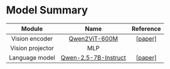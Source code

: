 # Model Summary

|      Module      |                             Name                             |                  Reference                  |
| :--------------: | :----------------------------------------------------------: | :-----------------------------------------: |
|  Vision encoder  | [Qwen2ViT-600M](https://huggingface.co/Emova-ollm/qwen2vit600m/) | [[paper]](https://arxiv.org/abs/2409.12191) |
| Vision projector |                             MLP                              |                                             |
|  Language model  | [Qwen-2.5-7B-Instruct](https://huggingface.co/Qwen/Qwen2.5-7B-Instruct) | [[paper]](https://arxiv.org/abs/2412.15115) |

